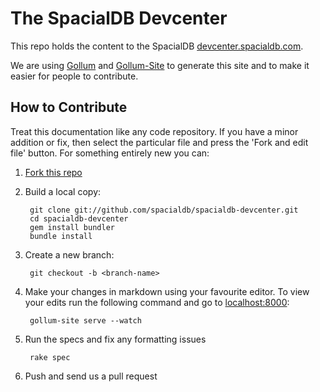 # The SpacialDB Devcenter

This repo holds the content to the SpacialDB [devcenter.spacialdb.com][dev-center].

We are using [Gollum][gollum] and [Gollum-Site][gol-site] to generate this site and to make it easier for people to contribute.

## How to Contribute

Treat this documentation like any code repository. If you have a minor addition or fix, then select the particular file and press the 'Fork and edit file' button. For something entirely new you can:

1. [Fork this repo][spacialdb-devcenter]

2. Build a local copy:

        git clone git://github.com/spacialdb/spacialdb-devcenter.git
        cd spacialdb-devcenter
        gem install bundler
        bundle install


3. Create a new branch:

        git checkout -b <branch-name>


4. Make your changes in markdown using your favourite editor. To view your edits run the following command and go to [localhost:8000][localhost]:

        gollum-site serve --watch


5. Run the specs and fix any formatting issues

        rake spec

6. Push and send us a pull request

[dev-center]: http://devcenter.spacialdb.com
[spacialdb-devcenter]: https://github.com/spacialdb/spacialdb-devcenter
[gollum]:     https://github.com/github/gollum "Gollum Repo"
[gol-site]:   https://github.com/dreverri/gollum-site "Gollum-Site Repo"
[localhost]: http://localhost:8000 "Gollum-site frontend"